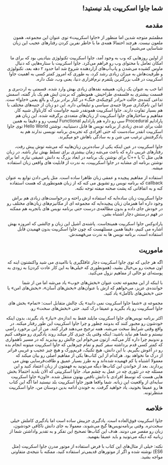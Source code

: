 <div dir="rtl">
  
## شما جاوا اسکریپت بلد نیستید!
## مقدمه

مطمئنم متوجه شدین اما منظور از «جاوا اسکریپت» توی عنوان این مجموعه، همون ملعون  نیست. هرچند احتمالا همه‌ی ما با خاطر نفرین کردن رفتارهای عجیب این زبان شناسایی می‌شیم!

از اولین روزهایی که وب به وجود آمد، جاوا اسکریپت تکنولوژی بنیادینی بود که برای ما امکان تعامل با محتوای وب رو فراهم می‌کرد. جاوا اسکریپت با ستاره‌هایی که دنبال ماوس کشیده می‌شدن و پاپ‌آپ‌های آزاردهنده شروع شد اما حدود ۲ دهه بعد، تکنولوژی و ظرفیت‌هاش به میزان زیادی رشد کرد، به طوری که امروز کمتر کسی به اهمیت جاوا اسکریپت در قلب بزرگترین پلتفرم نرم‌افزاری دنیا، یعنی وب، شک داره.

اما خب به عنوان یک زبان، همیشه نقدهای زیادی بهش وارد شده.  قسمتی به ارث‌بری و قسمت بیشتری به فلسفه‌ی طراحیش.  همونطور که برندن ایش هم یک بار گفته، اسمش تداعی کننده‌ی حالت «برادر کوچیکه‌ی خنگ» در کنار برادر بزرگ و بالغ یعنی «جاوا» ست. اما این نام‌گذاری صرفا جنبه‌ی سیاسی و تبلیغاتی داره. این دو زبان از جنبه‌های مختلف با هم بسیار تفاوت دارند. جاوا اسکریپت همونقدر شبیه جاواست که کارناوال شبیه کار.
مفاهیم و ساختارهای جاوا اسکریپت از زبان‌های متعددی برگرفته شده. این زبان هم پارادایم Procedural سی رو داره هم پارادایم Functional لیسپ رو و دقیقا به همین علت برای عده‌ی زیادی از برنامه نویس ها قابل دستیابیه.  نوشتن Hello World  توی جاوا اسکریپت انقدر ساده‌ست که حتی افرادی که تجربه‌ی برنامه نویسی ندارند هم به یادگرفتنش ترغیب می شن و به سادگی باهاش خو میگیرند.

جاوا اسکریپت در عین اینکه یکی از ساده‌ترین زبان‌هاییه که می‌شه توش پیش رفت، رفتارهای غریبی داره که باعث می‌شه زمان بیشتری برای تسلط بهش نیاز باشه. در زبان هایی مثل C یا ++C برای نوشتن یک برنامه در ابعاد بزرگ به دانش عمیقی نیازه. اما برای نوشتن برنامه ای مشابه در جاوا اسکریپیت، به ندرت از قابلیت های واقعی زبان استفاده میشه.

استفاده از مفاهیم پیچیده و عمقی زبان ظاهرا ساده است. مثل پاس دادن توابع به عنوان callback که برنامه نویس رو تشویق می کنه که از زبان همونطوری که هست استفاده کنه و به اتفاقاتی که پشت صحنه میفته توجه نکنه.

جاوا اسکریپت زبان ساده‌ایه که استفاده ازش راحته و درخواست‌های زیادی هم براش وجود داره اما همزمان زبان پیچیده‌ایه که مجموعه ای از مکانیزم‌های زبان‌های مختلف رو در خودش جای داده و بدون مطالعه‌ی درست حتی برنامه نویس های باتجربه هم ممکنه در فهم درستش دچار اشتباه بشن.

پارادوکس جاوا اسکریپت همینجاست. پاشنه‌ی آشیل این زبان و چالشی که امروزه بهش اشاره می کنیم، دقیقا همین مسئلهست که چون جاوا اسکریپت بدون فهمیدن قابل استفاده است، برنامه نویس ها به ندرت می‌فهمندش.

## ماموریت
اگه هر جایی که توی جاوا اسکریپت دچار غافلگیری یا ناامیدی می شید واکنشتون اینه که  اون مبحث رو بی‌خیال بشید، (همونطوری که خیلی‌ها به این کار عادت کردن) به زودی به پوسته‌ای تو خالی از مفاهیم نزول می‌کنید.

با اینکه از این مجموعه  تحت عنوان «بخش‌های خوب» یاد می‌شه اما من از شما خواننده‌ی عزیز، می‌خواهم که ازش با عنوان‌های «بخش‌های آسان»، «بخش‌های امن» یا حتی «بخش‌های ناکامل» یاد کنید.

مجموعه ی «شما جاوا اسکریپت نمی دانید» یک چالش متقابل است: «تمام» بخش های جاوا اسکریپت رو یاد بگیرید و عمیقا درک کنید. حتی «بخش‌های سخت» رو.

اکثر برنامه نویس‌های جاوا اسکریپت مایلند فقط به اندازه‌ی «نیاز» یاد بگیرند،  بدون اینکه خودشون رو مجبور کنند که بدونند چطور و چرا جاوا اسکریپت این طور رفتار میکنه. در واقع وقتی شرایط سخت می‌شه، همه ترجیح می‌دهند فرار کنند.
من از این برخورد راضی نیستم و شما هم نباید باشید:  اینکه وقتی یک چیزی کار میکند روند یادگیری رو متوقف کنیم و ندونیم چرا داره کار می‌کنه.  ازتون می‌خوام این چالش رو بپذیرید که در مسیر ناهمواری که کمتر کسی قدم برداشته سفر کنیم و تمام چیزهایی که جاوا اسکریپت میتونه انجام بده رو در آغوش بگیریم. با این دانش، هیچ تکنیک، فریم‌ورک و  هیچ چیز عجیب و غریبی فراتر از درک ما نخواهد بود.
هرکدام از این کتاب‌ها یکی از مفاهیم اصلی رو بیان میکند که معمولا اشتباه یا کم فهمیده شده‌اند و به طرز بسیار عمیق و طاقت‌فرسایی بهش می پردازند. بعد از خواندن این کتاب‌ها دیگه می‌تونید به فهمتون از زبان اعتماد کنید و این مسئله چه در تئوری چه در عمل به چشم میاد. 
جاوا اسکریپتی که الان بلدید احتمالا بخش هایی هست که توسط افرادی با دانش ناقص بهتون منتقل شده. «اون» جاوا اسکریپت سایه‌ای از واقعیت این زبانه.  شما واقعا هنوز جاوا اسکریپت بلد نیستید  اما اگه این کتاب ها رو عمیقا بخونید، یاد خواهید گرفت. به خوندن ادامه بدین دوستان من، جاوا اسکریپت منتظرتونه.

## خلاصه
جاوا اسکریپت فوق‌العاده است. یادگیری جزییش ساده است اما یادگیری کاملش خیلی سخت‌تره. وقتی برنامه‌نویس‌ها گیج می‌شوند،  معمولا به جای دانش ناکافی خودشون، زبان رو مقصر می دونند.  هدف این کتاب‌ها تصحیح این تفکر و به تقدیر واداشتن شما از زبانیه که دیگه می‌تونید و باید عمیقا بفهمید.

نکته: خیلی از مثال‌های این کتاب با فرض استفاده از موتور مدرن جاوا اسکریپت (مثل ES6) نوشته شده و اگر از موتورهای قدیمی‌تر استفاده کنید،  ممکنه با نتیجه‌ی متفاوتی مواجه بشید.

</div>
